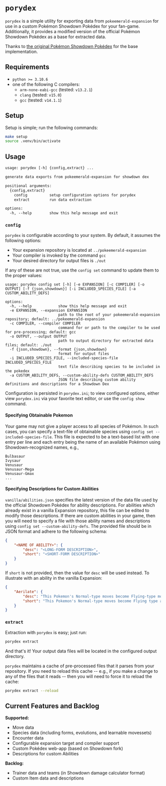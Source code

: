 # `porydex`

`porydex` is a simple utility for exporting data from `pokeemerald-expansion`
for use in a custom Pokémon Showdown Pokédex for your fan-game. Additionally,
it provides a modified version of the official Pokémon Showdown Pokédex as
a base for extracted data.

Thanks to [the original Pokémon Showdown Pokédex](https://dex.pokemonshowdown.com) for the base implementation.

## Requirements

* `python >= 3.10.6`
* one of the following C compilers:
  * `arm-none-eabi-gcc` (tested: `v13.2.1`)
  * `clang` (tested: `v15.0`)
  * `gcc` (tested: `v14.1.1`)

## Setup

Setup is simple; run the following commands:

```bash
make setup
source .venv/bin/activate
```

## Usage

```txt
usage: porydex [-h] {config,extract} ...

generate data exports from pokeemerald-expansion for showdown dex

positional arguments:
  {config,extract}
    config          setup configuration options for porydex
    extract         run data extraction

options:
  -h, --help        show this help message and exit
```

### `config`

`porydex` is configurable according to your system. By default, it assumes the
following options:

* Your expansion repository is located at `../pokeemerald-expansion`
* Your compiler is invoked by the command `gcc`
* Your desired directory for output files is `./out`

If any of these are not true, use the `config set` command to update them to
the proper values:

```text
usage: porydex config set [-h] [-e EXPANSION] [-c COMPILER] [-o OUTPUT] [-f {json,showdown}] [-i INCLUDED_SPECIES_FILE] [-a CUSTOM_ABILITY_DEFS]

options:
  -h, --help            show this help message and exit
  -e EXPANSION, --expansion EXPANSION
                        path to the root of your pokeemerald-expansion repository; default: ../pokeemerald-expansion
  -c COMPILER, --compiler COMPILER
                        command for or path to the compiler to be used for pre-processing; default: gcc
  -o OUTPUT, --output OUTPUT
                        path to output directory for extracted data files; default: ./out
  -f {json,showdown}, --format {json,showdown}
                        format for output files
  -i INCLUDED_SPECIES_FILE, --included-species-file INCLUDED_SPECIES_FILE
                        text file describing species to be included in the pokedex
  -a CUSTOM_ABILITY_DEFS, --custom-ability-defs CUSTOM_ABILITY_DEFS
                        JSON file describing custom ability definitions and descriptions for a Showdown Dex
```

Configuration is persisted in `porydex.ini`; to view configured options, either
view `porydex.ini` via your favorite text editor, or use the `config show`
command.

#### Specifying Obtainable Pokemon

Your game may not give a player access to all species of Pokémon. In such cases,
you can specify a text-file of obtainable species using `config set --included-species-file`.
This file is expected to be a text-based list with one entry per line and each
entry being the name of an available Pokémon using Showdown-recognized names, e.g.,

```text
Bulbasaur
Ivysaur
Venusaur
Venusaur-Mega
Venusaur-Gmax
...
```

#### Specifying Descriptions for Custom Abilities

`vanilla/abilities.json` specifies the latest version of the data file used by
the official Showdown Pokédex for ability descriptions. For abilities which
already exist in a vanilla Expansion repository, this file can be edited to
modify those descriptions. If there are custom abilities in your game, then
you will need to specify a file with those ability names and descriptions
using `config set --custom-ability-defs`. The provided file should be in JSON
format and adhere to the following schema:

```json
{
    "<NAME OF ABILITY>": {
        "desc": "<LONG-FORM DESCRIPTION>",
        "short": "<SHORT-FORM DESCRIPTION>"
    }
}
```

If `short` is not provided, then the value for `desc` will be used instead. To
illustrate with an ability in the vanilla Expansion:

```json
{
    "Aerilate": {
        "desc": "This Pokemon's Normal-type moves become Flying-type moves and have their power multiplied by 1.2. This effect comes after other effects that change a move's type, but before Ion Deluge and Electrify's effects.",
        "short": "This Pokemon's Normal-type moves become Flying type and have 1.2x power."
    }
}
```

### `extract`

Extraction with `porydex` is easy; just run:

```bash
porydex extract
```

And that's it! Your output data files will be located in the configured output
directory.

`porydex` maintains a cache of pre-processed files that it parses from your
repository. If you need to reload this cache -- e.g., if you make a change to
any of the files that it reads -- then you will need to force it to reload the
cache:

```bash
porydex extract --reload
```

## Current Features and Backlog

**Supported:**

* Move data
* Species data (including forms, evolutions, and learnable movessets)
* Encounter data
* Configurable expansion target and compiler support
* Custom Pokédex web-app (based on Showdown fork)
* Descriptions for custom Abilities

**Backlog:**

* Trainer data and teams (in Showdown damage calculator format)
* Custom Item data and descriptions
